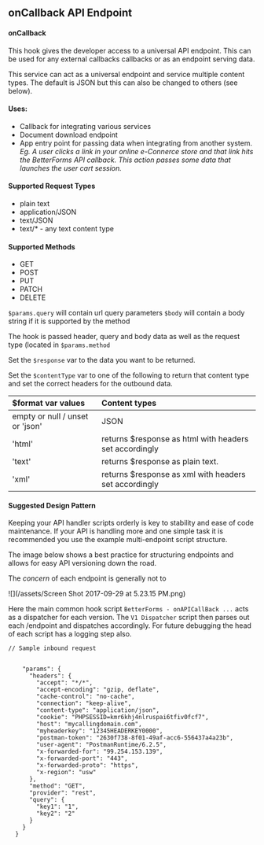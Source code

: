 ## onCallback API Endpoint

#### onCallback

This hook gives the developer access to a universal API endpoint. This can be used for any external callbacks callbacks or as an endpoint serving data.

This service can act as a universal endpoint and service multiple content types. The default is JSON but this can also be changed to others (see below).

#### Uses:
* Callback for integrating various services
* Document download endpoint
* App entry point for passing data when integrating from another system. _Eg. A user clicks a link in your online e-Connerce store and that link hits the BetterForms API callback. This action passes some data that launches the user cart session._

#### Supported Request Types
* plain text
* application/JSON
* text/JSON
* text/* - any text content type

#### Supported Methods
* GET
* POST
* PUT
* PATCH
* DELETE

`$params.query` will contain url query parameters
`$body` will contain a body string if it is supported by the method

The hook is passed header, query and body data  as well as the request type \(located in  `$params.method`

Set the `$response` var to the data you want to be returned.

Set the `$contentType` var to one of the following to return that content type and set the correct headers for the outbound data.

| $format var values | Content types |
| :--- | :--- |
| empty or null / unset or 'json' | JSON |
| 'html' | returns $response as html with headers set accordingly |
| 'text' | returns $response as plain text. |
| 'xml' | returns $response as xml with headers set accordingly |

#### Suggested Design Pattern
Keeping your API handler scripts orderly is key to stability and ease of code maintenance. If your API is handling more and one simple task it is recommended you use the example multi-endpoint script structure.

The image below shows a best practice for structuring endpoints and allows for easy API versioning down the road. 

The *concern* of each endpoint is generally not to 


![](/assets/Screen Shot 2017-09-29 at 5.23.15 PM.png)

Here the main common hook script `BetterForms - onAPICallBack ...` acts as a dispatcher for each version. The `V1 Dispatcher` script then parses out each /endpoint and dispatches accordingly. For future debugging the head of each script has a logging step also. 


```
// Sample inbound request 


    "params": {
      "headers": {
        "accept": "*/*",
        "accept-encoding": "gzip, deflate",
        "cache-control": "no-cache",
        "connection": "keep-alive",
        "content-type": "application/json",
        "cookie": "PHPSESSID=kmr6khj4nlruspai6tfiv0fcf7",
        "host": "mycallingdomain.com",
        "myheaderkey": "12345HEADERKEY0000",
        "postman-token": "2630f738-8f01-49af-acc6-556437a4a23b",
        "user-agent": "PostmanRuntime/6.2.5",
        "x-forwarded-for": "99.254.153.139",
        "x-forwarded-port": "443",
        "x-forwarded-proto": "https",
        "x-region": "usw"
      },
      "method": "GET",
      "provider": "rest",
      "query": {
        "key1": "1",
        "key2": "2"
      }
    }
  }
```



